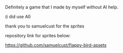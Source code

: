 Definitely a game that I made by myself without AI help.

(i did use AI)

thank you to samuelcust for the sprites

repository link for sprites below:

https://github.com/samuelcust/flappy-bird-assets
